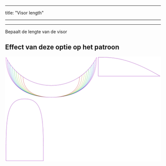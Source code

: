 - - -
title: "Visor length"
- - -

***

Bepaalt de lengte van de visor

## Effect van deze optie op het patroon

![Deze afbeelding toont het effect van deze optie door meerdere varianten die een andere waarde hebben voor deze optie te vervangen](holmes_visorlength_sample.svg "Effect van deze optie op het patroon")

